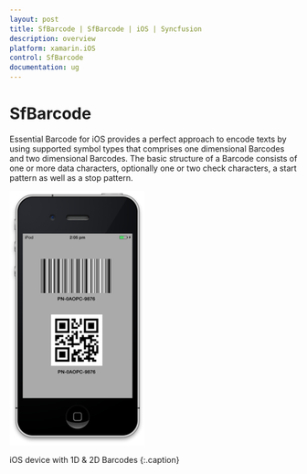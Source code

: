 ```yaml
---
layout: post
title: SfBarcode | SfBarcode | iOS | Syncfusion
description: overview
platform: xamarin.iOS
control: SfBarcode
documentation: ug
---
```


# SfBarcode

Essential Barcode for iOS provides a perfect approach to encode texts by using supported symbol types that comprises one dimensional Barcodes and two dimensional Barcodes. The basic structure of a Barcode consists of one or more data characters, optionally one or two check characters, a start pattern as well as a stop pattern.

![](Overview_images/Overview_img1.png)                                  

iOS device with 1D & 2D Barcodes
{:.caption}

